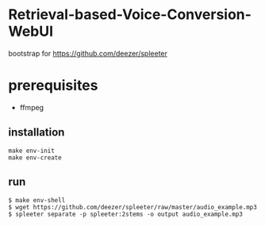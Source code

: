 # Retrieval-based-Voice-Conversion-WebUI

bootstrap for https://github.com/deezer/spleeter

# prerequisites

- ffmpeg

## installation

```shell
make env-init
make env-create
```

## run

```shell
$ make env-shell
$ wget https://github.com/deezer/spleeter/raw/master/audio_example.mp3
$ spleeter separate -p spleeter:2stems -o output audio_example.mp3
```
